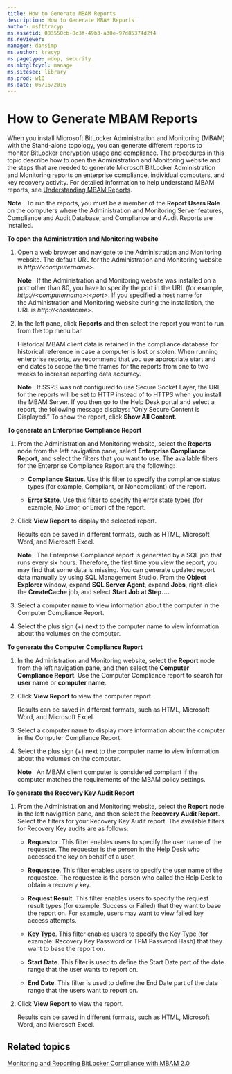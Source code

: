 ```yaml
---
title: How to Generate MBAM Reports
description: How to Generate MBAM Reports
author: msfttracyp
ms.assetid: 083550cb-8c3f-49b3-a30e-97d85374d2f4
ms.reviewer: 
manager: dansimp
ms.author: tracyp
ms.pagetype: mdop, security
ms.mktglfcycl: manage
ms.sitesec: library
ms.prod: w10
ms.date: 06/16/2016
---
```



# How to Generate MBAM Reports


When you install Microsoft BitLocker Administration and Monitoring (MBAM) with the Stand-alone topology, you can generate different reports to monitor BitLocker encryption usage and compliance. The procedures in this topic describe how to open the Administration and Monitoring website and the steps that are needed to generate Microsoft BitLocker Administration and Monitoring reports on enterprise compliance, individual computers, and key recovery activity. For detailed information to help understand MBAM reports, see [Understanding MBAM Reports](understanding-mbam-reports-mbam-2.md).

**Note**  
To run the reports, you must be a member of the **Report Users Role** on the computers where the Administration and Monitoring Server features, Compliance and Audit Database, and Compliance and Audit Reports are installed.

 

**To open the Administration and Monitoring website**

1.  Open a web browser and navigate to the Administration and Monitoring website. The default URL for the Administration and Monitoring website is *http://&lt;computername&gt;*.

    **Note**  
    If the Administration and Monitoring website was installed on a port other than 80, you have to specify the port in the URL (for example, *http://&lt;computername&gt;:&lt;port&gt;*. If you specified a host name for the Administration and Monitoring website during the installation, the URL is *http://&lt;hostname&gt;*.

     

2.  In the left pane, click **Reports** and then select the report you want to run from the top menu bar.

    Historical MBAM client data is retained in the compliance database for historical reference in case a computer is lost or stolen. When running enterprise reports, we recommend that you use appropriate start and end dates to scope the time frames for the reports from one to two weeks to increase reporting data accuracy.

    **Note**  
    If SSRS was not configured to use Secure Socket Layer, the URL for the reports will be set to HTTP instead of to HTTPS when you install the MBAM Server. If you then go to the Help Desk portal and select a report, the following message displays: “Only Secure Content is Displayed.” To show the report, click **Show All Content**.

     

**To generate an Enterprise Compliance Report**

1.  From the Administration and Monitoring website, select the **Reports** node from the left navigation pane, select **Enterprise Compliance Report**, and select the filters that you want to use. The available filters for the Enterprise Compliance Report are the following:

    -   **Compliance Status**. Use this filter to specify the compliance status types (for example, Compliant, or Noncompliant) of the report.

    -   **Error State**. Use this filter to specify the error state types (for example, No Error, or Error) of the report.

2.  Click **View Report** to display the selected report.

    Results can be saved in different formats, such as HTML, Microsoft Word, and Microsoft Excel.

    **Note**  
    The Enterprise Compliance report is generated by a SQL job that runs every six hours. Therefore, the first time you view the report, you may find that some data is missing. You can generate updated report data manually by using SQL Management Studio. From the **Object Explorer** window, expand **SQL Server Agent**, expand **Jobs**, right-click the **CreateCache** job, and select **Start Job at Step….**

     

3.  Select a computer name to view information about the computer in the Computer Compliance Report.

4.  Select the plus sign (+) next to the computer name to view information about the volumes on the computer.

**To generate the Computer Compliance Report**

1.  In the Administration and Monitoring website, select the **Report** node from the left navigation pane, and then select the **Computer Compliance Report**. Use the Computer Compliance report to search for **user name** or **computer name**.

2.  Click **View Report** to view the computer report.

    Results can be saved in different formats, such as HTML, Microsoft Word, and Microsoft Excel.

3.  Select a computer name to display more information about the computer in the Computer Compliance Report.

4.  Select the plus sign (+) next to the computer name to view information about the volumes on the computer.

    **Note**  
    An MBAM client computer is considered compliant if the computer matches the requirements of the MBAM policy settings.

     

**To generate the Recovery Key Audit Report**

1.  From the Administration and Monitoring website, select the **Report** node in the left navigation pane, and then select the **Recovery Audit Report**. Select the filters for your Recovery Key Audit report. The available filters for Recovery Key audits are as follows:

    -   **Requestor**. This filter enables users to specify the user name of the requester. The requester is the person in the Help Desk who accessed the key on behalf of a user.

    -   **Requestee**. This filter enables users to specify the user name of the requestee. The requestee is the person who called the Help Desk to obtain a recovery key.

    -   **Request Result**. This filter enables users to specify the request result types (for example, Success or Failed) that they want to base the report on. For example, users may want to view failed key access attempts.

    -   **Key Type**. This filter enables users to specify the Key Type (for example: Recovery Key Password or TPM Password Hash) that they want to base the report on.

    -   **Start Date**. This filter is used to define the Start Date part of the date range that the user wants to report on.

    -   **End Date**. This filter is used to define the End Date part of the date range that the users want to report on.

2.  Click **View Report** to view the report.

    Results can be saved in different formats, such as HTML, Microsoft Word, and Microsoft Excel.

## Related topics


[Monitoring and Reporting BitLocker Compliance with MBAM 2.0](monitoring-and-reporting-bitlocker-compliance-with-mbam-20-mbam-2.md)

 

 





